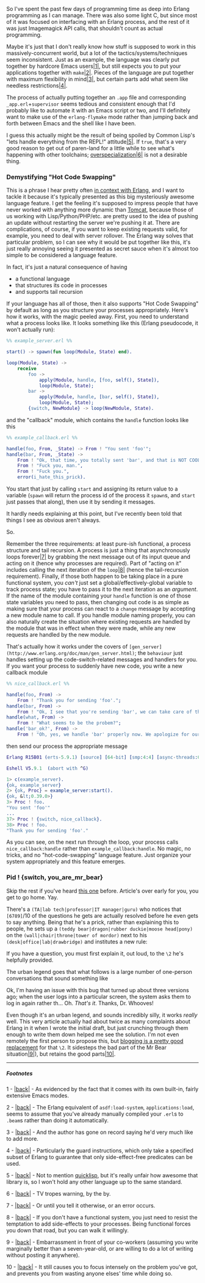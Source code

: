 So I've spent the past few days of programming time as deep into Erlang programming as I can manage. There was also some light C, but since most of it was focused on interfacing with an Erlang process, and the rest of it was just Imagemagick API calls, that shouldn't count as actual programming.

Maybe it's just that I don't really know how stuff is supposed to work in this massively-concurrent world, but a lot of the tactics/systems/techniques seem inconsistent. Just as an example, the language was clearly put together by hardcore Emacs users<a name="note-Tue-May-08-175711EDT-2012"></a>[|1|](#foot-Tue-May-08-175711EDT-2012), but still expects you to put your applications together with `make`<a name="note-Tue-May-08-175721EDT-2012"></a>[|2|](#foot-Tue-May-08-175721EDT-2012). Pieces of the language are put together with maximum flexibility in mind<a name="note-Tue-May-08-175727EDT-2012"></a>[|3|](#foot-Tue-May-08-175727EDT-2012), but certain parts add what seem like needless restrictions<a name="note-Tue-May-08-175733EDT-2012"></a>[|4|](#foot-Tue-May-08-175733EDT-2012).

The process of actually putting together an `.app` file and corresponding `_app.erl`+`supervisor` seems tedious and consistent enough that I'd probably like to automate it with an Emacs script or two, and I'll definitely want to make use of the `erlang-flymake` mode rather than jumping back and forth between Emacs and the shell like I have been.

I guess this actually might be the result of being spoiled by Common Lisp's "lets handle everything from the REPL!" attitude<a name="note-Tue-May-08-175811EDT-2012"></a>[|5|](#foot-Tue-May-08-175811EDT-2012). If `true`, that's a very good reason to get out of paren-land for a little while to see what's happening with other toolchains; [overspecialization](http://tvtropes.org/pmwiki/pmwiki.php/Main/CripplingOverspecialization)<a name="note-Tue-May-08-175818EDT-2012"></a>[|6|](#foot-Tue-May-08-175818EDT-2012) is not a desirable thing.

### Demystifying "Hot Code Swapping"

This is a phrase I hear pretty often [in context with Erlang](http://www.youtube.com/watch?v=OpYPKBQhSZ4), and I want to tackle it because it's typically presented as this big mysteriously awesome language feature. I get the feeling it's supposed to impress people that have never worked with anything more dynamic than [Tomcat](http://tomcat.apache.org/), because those of us working with Lisp/Python/PHP/etc. are pretty used to the idea of pushing an update without restarting the server we're pushing it at. There are complications, of course, if you want to keep existing requests valid, for example, you need to deal with server rollover. The Erlang way solves that particular problem, so I can see why it would be put together like this, it's just really annoying seeing it presented as secret sauce when it's almost too simple to be considered a language feature.

In fact, it's just a natural consequence of having


-   a functional language
-   that structures its code in processes
-   and supports tail recursion


If your language has all of those, then it also supports "Hot Code Swapping" by default as long as you structure your processes appropriately. Here's how it works, with the magic peeled away. First, you need to understand what a process looks like. It looks something like this (Erlang pseudocode, it won't actually run):

```erlang
%% example_server.erl %%

start() -> spawn(fun loop(Module, State) end).

loop(Module, State) ->
    receive
        foo -> 
            apply(Module, handle, [foo, self(), State]),
            loop(Module, State);
        bar -> 
            apply(Module, handle, [bar, self(), State]),
            loop(Module, State);
        {switch, NewModule} -> loop(NewModule, State).
```

and the "callback" module, which contains the `handle` function looks like this

```erlang
%% example_callback.erl %%

handle(foo, From, _State) -> From ! "You sent 'foo'";
handle(bar, From, _State) -> 
    From ! "Ok, that time, you totally sent 'bar', and that is NOT COOL.",
    From ! "Fuck you, man.",
    From ! "Fuck you.",
    error(i_hate_this_prick).
```

You start that just by calling `start` and assigning its return value to a variable (`spawn` will return the process id of the process it `spawn`s, and `start` just passes that along), then use it by sending it messages.

It hardly needs explaining at this point, but I've recently been told that things I see as obvious aren't always. 

So. 

Remember the three requirements: at least pure-ish functional, a process structure and tail recursion. A process is just a thing that asynchronously loops forever<a name="note-Tue-May-08-175843EDT-2012"></a>[|7|](#foot-Tue-May-08-175843EDT-2012) by grabbing the next message out of its input queue and acting on it (hence why processes are required). Part of "acting on it" includes calling the next iteration of the `loop`<a name="note-Tue-May-08-175854EDT-2012"></a>[|8|](#foot-Tue-May-08-175854EDT-2012) (hence the tail-recursion requirement). Finally, if those both happen to be taking place in a pure functional system, you *can't* just set a global/effectively-global variable to track process state; you have to pass it to the next iteration as an *argument*. If the name of the module containing your `handle` function is one of those state variables you need to pass, then changing out code is as simple as making sure that your process can react to a `change` message by accepting a new module name to call. If you handle module naming properly, you can also naturally create the situation where existing requests are handled by the module that was in effect when they were made, while any new requests are handled by the new module.

That's actually how it works under the covers of `[gen_server](http://www.erlang.org/doc/man/gen_server.html)`; the `behaviour` just handles setting up the code-switch-related messages and handlers for you. If you want your process to suddenly have new code, you write a new callback module

```erlang
%% nice_callback.erl %% 

handle(foo, From) -> 
    From ! "Thank you for sending 'foo'.";
handle(bar, From) -> 
    From ! "Ok, I see that you're sending 'bar', we can take care of that.";
handle(what, From) -> 
    From ! "What seems to be the probem?";
handle('bar_ok?', From) -> 
    From ! "Oh, yes, we handle 'bar' properly now. We apologize for our predecessors' lack of tact.".
```

then send our process the appropriate message

```erlang
Erlang R15B01 (erts-5.9.1) [source] [64-bit] [smp:4:4] [async-threads:0] [kernel-poll:false]

Eshell V5.9.1  (abort with ^G)

1> c(example_server).
{ok, example_server}
2> {ok, Proc} = example_server:start().
{ok, &lt;0.39.0>}
3> Proc ! foo.
"You sent 'foo'"
...
37> Proc ! {switch, nice_callback}.
38> Proc ! foo.
"Thank you for sending 'foo'."
```

As you can see, on the next run through the loop, your process calls `nice_callback:handle` rather than `example_callback:handle`. No magic, no tricks, and no "hot-code-swapping" language feature. Just organize your system appropriately and this feature emerges.

### Pid ! {switch, you_are_mr_bear}

Skip the rest if you've heard [this one](http://c2.com/cgi/wiki?RubberDucking) before. Article's over early for you, you get to go home. Yay.

There's a `(TA|lab tech|professor|IT manager|guru)` who notices that `[6789]`/10 of the questions he gets are actually resolved before he even gets to say anything. Being that he's a prick, rather than explaining this to people, he sets up a `(teddy bear|dragon|rubber duckie|moose head|pony)` on the `(wall|chair|throne|tower of mordor)` next to his `(desk|office|lab|drawbridge)` and institutes a new rule: 

If you have a question, you must first explain it, out loud, to the `\2` he's helpfully provided.

The urban legend goes that what follows is a large number of one-person conversations that sound something like

Ok, I'm having an issue with this bug that turned up about three versions ago; when the user logs into a particular screen, the system asks them to log in again rather th... Oh. *That's it*. Thanks, Dr. Whooves!

Even though it's an urban legend, and sounds incredibly silly, it works *really* well. This very article actually had about twice as many complaints about Erlang in it when I wrote the initial draft, but just crunching through them enough to write them down helped me see the solution. I'm not even remotely the first person to propose this, but [blogging is a pretty good replacement](https://sites.google.com/site/steveyegge2/you-should-write-blogs) for that `\2`. It sidesteps the bad part of the Mr Bear situation<a name="note-Tue-May-08-175909EDT-2012"></a>[|9|](#foot-Tue-May-08-175909EDT-2012)), but retains the good parts<a name="note-Tue-May-08-175914EDT-2012"></a>[|10|](#foot-Tue-May-08-175914EDT-2012).

* * *
##### Footnotes
1 - <a name="foot-Tue-May-08-175711EDT-2012"></a>[|back|](#note-Tue-May-08-175711EDT-2012) - As evidenced by the fact that it comes with its own built-in, fairly extensive Emacs modes.

2 - <a name="foot-Tue-May-08-175721EDT-2012"></a>[|back|](#note-Tue-May-08-175721EDT-2012) - The Erlang equivalent of `asdf:load-system`, `applications:load`, seems to assume that you've already manually compiled your `.erl`s to `.beam`s rather than doing it automatically.

3 - <a name="foot-Tue-May-08-175727EDT-2012"></a>[|back|](#note-Tue-May-08-175727EDT-2012) - And the author has gone on record saying he'd very much like to add more.

4 - <a name="foot-Tue-May-08-175733EDT-2012"></a>[|back|](#note-Tue-May-08-175733EDT-2012) - Particularly the guard instructions, which only take a specified subset of Erlang to guarantee that only side-effect-free predicates can be used.

5 - <a name="foot-Tue-May-08-175811EDT-2012"></a>[|back|](#note-Tue-May-08-175811EDT-2012) - Not to mention [quicklisp](http://www.quicklisp.org/beta/), but it's really unfair how awesome that library is, so I won't hold any other language up to the same standard.

6 - <a name="foot-Tue-May-08-175818EDT-2012"></a>[|back|](#note-Tue-May-08-175818EDT-2012) - TV tropes warning, by the by.

7 - <a name="foot-Tue-May-08-175843EDT-2012"></a>[|back|](#note-Tue-May-08-175843EDT-2012) - Or until you tell it otherwise, or an error occurs.

8 - <a name="foot-Tue-May-08-175854EDT-2012"></a>[|back|](#note-Tue-May-08-175854EDT-2012) - If you don't have a functional system, you just need to resist the temptation to add side-effects to your processes. Being functional forces you down that road, but you can walk it willingly.

9 - <a name="foot-Tue-May-08-175909EDT-2012"></a>[|back|](#note-Tue-May-08-175909EDT-2012) - Embarrassment in front of your co-workers (assuming you write marginally better than a seven-year-old, or are willing to do a lot of writing without posting it anywhere).

10 - <a name="foot-Tue-May-08-175914EDT-2012"></a>[|back|](#note-Tue-May-08-175914EDT-2012) - It still causes you to focus intensely on the problem you've got, and prevents you from wasting anyone elses' time while doing so.
